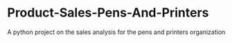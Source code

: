 # Product-Sales-Pens-And-Printers
A python project on the sales analysis for the pens and printers organization
